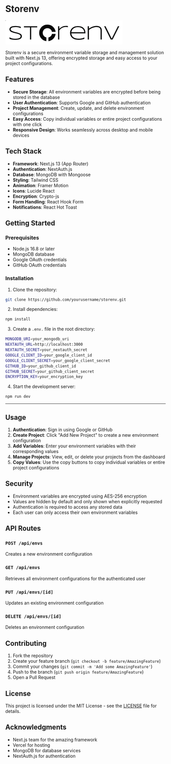 # Storenv

![Storenv Logo](public/logo.png)

Storenv is a secure environment variable storage and management solution built with Next.js 13, offering encrypted storage and easy access to your project configurations.

## Features

- **Secure Storage**: All environment variables are encrypted before being stored in the database
- **User Authentication**: Supports Google and GitHub authentication
- **Project Management**: Create, update, and delete environment configurations
- **Easy Access**: Copy individual variables or entire project configurations with one click
- **Responsive Design**: Works seamlessly across desktop and mobile devices

## Tech Stack

- **Framework**: Next.js 13 (App Router)
- **Authentication**: NextAuth.js
- **Database**: MongoDB with Mongoose
- **Styling**: Tailwind CSS
- **Animation**: Framer Motion
- **Icons**: Lucide React
- **Encryption**: Crypto-js
- **Form Handling**: React Hook Form
- **Notifications**: React Hot Toast

## Getting Started

### Prerequisites

- Node.js 16.8 or later
- MongoDB database
- Google OAuth credentials
- GitHub OAuth credentials

### Installation

1. Clone the repository:
```bash
git clone https://github.com/yourusername/storenv.git
```
2. Install dependencies:
```bash
npm install
```

3. Create a `.env.` file in the root directory:
```bash
MONGODB_URI=your_mongodb_uri
NEXTAUTH_URL=http://localhost:3000
NEXTAUTH_SECRET=your_nextauth_secret
GOOGLE_CLIENT_ID=your_google_client_id
GOOGLE_CLIENT_SECRET=your_google_client_secret
GITHUB_ID=your_github_client_id
GITHUB_SECRET=your_github_client_secret
ENCRYPTION_KEY=your_encryption_key
```


4. Start the development server:
```bash
npm run dev
```

---

## Usage

1. **Authentication**: Sign in using Google or GitHub
2. **Create Project**: Click "Add New Project" to create a new environment configuration
3. **Add Variables**: Enter your environment variables with their corresponding values
4. **Manage Projects**: View, edit, or delete your projects from the dashboard
5. **Copy Values**: Use the copy buttons to copy individual variables or entire project configurations

## Security

- Environment variables are encrypted using AES-256 encryption
- Values are hidden by default and only shown when explicitly requested
- Authentication is required to access any stored data
- Each user can only access their own environment variables

## API Routes

### `POST /api/envs`
Creates a new environment configuration

### `GET /api/envs`
Retrieves all environment configurations for the authenticated user

### `PUT /api/envs/[id]`
Updates an existing environment configuration

### `DELETE /api/envs/[id]`
Deletes an environment configuration

## Contributing

1. Fork the repository
2. Create your feature branch (`git checkout -b feature/AmazingFeature`)
3. Commit your changes (`git commit -m 'Add some AmazingFeature'`)
4. Push to the branch (`git push origin feature/AmazingFeature`)
5. Open a Pull Request

## License

This project is licensed under the MIT License - see the [LICENSE](LICENSE) file for details.

## Acknowledgments

- Next.js team for the amazing framework
- Vercel for hosting
- MongoDB for database services
- NextAuth.js for authentication
